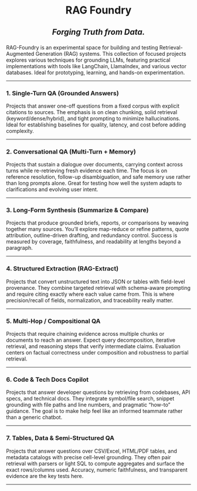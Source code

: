 # <p align="center">RAG Foundry</p>

## <p align="center"><i>Forging Truth from Data.</i></p>

RAG-Foundry is an experimental space for building and testing Retrieval-Augmented Generation (RAG) systems. This
collection of focused projects explores various techniques for grounding LLMs, featuring practical implementations with
tools like LangChain, LlamaIndex, and various vector databases. Ideal for prototyping, learning, and hands-on
experimentation.

---

### 1. Single-Turn QA (Grounded Answers)

Projects that answer one-off questions from a fixed corpus with explicit citations to sources. The emphasis is on clean
chunking, solid retrieval (keyword/dense/hybrid), and tight prompting to minimize hallucinations. Ideal for establishing
baselines for quality, latency, and cost before adding complexity.

---

### 2. Conversational QA (Multi-Turn + Memory)

Projects that sustain a dialogue over documents, carrying context across turns while re-retrieving fresh evidence each
time. The focus is on reference resolution, follow-up disambiguation, and safe memory use rather than long prompts
alone. Great for testing how well the system adapts to clarifications and evolving user intent.

---

### 3. Long-Form Synthesis (Summarize & Compare)

Projects that produce grounded briefs, reports, or comparisons by weaving together many sources. You’ll explore
map-reduce or refine patterns, quote attribution, outline-driven drafting, and redundancy control. Success is measured
by coverage, faithfulness, and readability at lengths beyond a paragraph.

---

### 4. Structured Extraction (RAG-Extract)

Projects that convert unstructured text into JSON or tables with field-level provenance. They combine targeted retrieval
with schema-aware prompting and require citing exactly where each value came from. This is where precision/recall of
fields, normalization, and traceability really matter.

---

### 5. Multi-Hop / Compositional QA

Projects that require chaining evidence across multiple chunks or documents to reach an answer. Expect query
decomposition, iterative retrieval, and reasoning steps that verify intermediate claims. Evaluation centers on factual
correctness under composition and robustness to partial retrieval.

---

### 6. Code & Tech Docs Copilot

Projects that answer developer questions by retrieving from codebases, API specs, and technical docs. They integrate
symbol/file search, snippet grounding with file paths and line numbers, and pragmatic “how-to” guidance. The goal is to
make help feel like an informed teammate rather than a generic chatbot.

---

### 7. Tables, Data & Semi-Structured QA

Projects that answer questions over CSV/Excel, HTML/PDF tables, and metadata catalogs with precise cell-level grounding.
They often pair retrieval with parsers or light SQL to compute aggregates and surface the exact rows/columns used.
Accuracy, numeric faithfulness, and transparent evidence are the key tests here.

---

